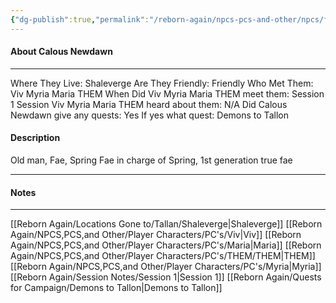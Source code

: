```yaml
---
{"dg-publish":true,"permalink":"/reborn-again/npcs-pcs-and-other/npcs/friendly/calous-newdawn/"}
---
```



#### About Calous Newdawn
---
Where They Live: Shaleverge
Are They Friendly: Friendly 
Who Met Them: Viv Myria Maria THEM
When Did Viv Myria Maria THEM meet them: Session 1
Session Viv Myria Maria THEM heard about them: N/A
Did Calous Newdawn give any quests: Yes
	If yes what quest: Demons to Tallon


#### Description
Old man, Fae, Spring Fae in charge of Spring, 1st generation true fae

---

#### Notes
---
[[Reborn Again/Locations Gone to/Tallan/Shaleverge\|Shaleverge]]
[[Reborn Again/NPCS,PCS,and Other/Player Characters/PC's/Viv\|Viv]]
[[Reborn Again/NPCS,PCS,and Other/Player Characters/PC's/Maria\|Maria]]
[[Reborn Again/NPCS,PCS,and Other/Player Characters/PC's/THEM/THEM\|THEM]]
[[Reborn Again/NPCS,PCS,and Other/Player Characters/PC's/Myria\|Myria]]
[[Reborn Again/Session Notes/Session 1\|Session 1]]
[[Reborn Again/Quests for Campaign/Demons to Tallon\|Demons to Tallon]]


